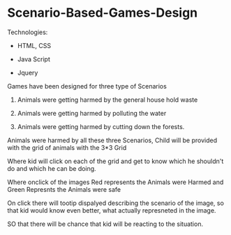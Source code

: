 # Scenario-Based-Games-Design

Technologies:

- HTML, CSS

- Java Script

- Jquery 

Games have been designed for three type of Scenarios

1. Animals were getting harmed by the general house hold waste 

2. Animals were getting harmed by polluting the water

3. Animals were getting harmed by cutting down the forests.

Animals were harmed by all these three Scenarios, Child will be provided with the grid of animals with the 3*3 Grid 

Where kid will click on each of the grid and get to know which he shouldn't do and which he can be doing.

Where onclick of the images Red represents the Animals were Harmed and Green Represnts the Animals were safe

On click there will tootip dispalyed describing the scenario of the image, so that kid would know even better, what actually represneted in the image.

SO that there will be chance that kid will be reacting to the situation.

